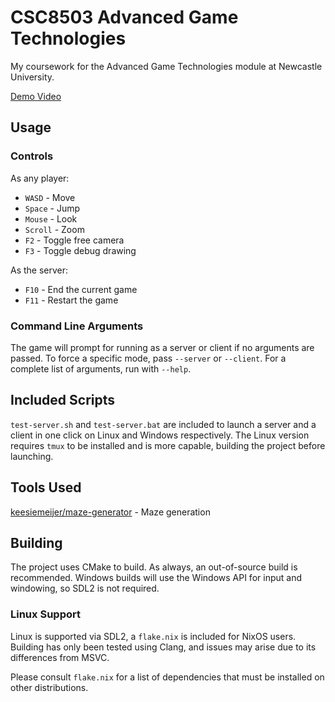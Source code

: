 # CSC8503 Advanced Game Technologies

My coursework for the Advanced Game Technologies module at Newcastle University.

[Demo Video](https://www.youtube.com/watch?v=0JzQBoRjsA0)

## Usage

### Controls

As any player:
- `WASD` - Move
- `Space` - Jump
- `Mouse` - Look
- `Scroll` - Zoom
- `F2` - Toggle free camera
- `F3` - Toggle debug drawing

As the server:
- `F10` - End the current game
- `F11` - Restart the game

### Command Line Arguments

The game will prompt for running as a server or client if no arguments are passed.
To force a specific mode, pass `--server` or `--client`. For a complete list of
arguments, run with `--help`.

## Included Scripts

`test-server.sh` and `test-server.bat` are included to launch a server and a
client in one click on Linux and Windows respectively. The Linux version
requires `tmux` to be installed and is more capable, building the project before
launching.

## Tools Used

[keesiemeijer/maze-generator](https://keesiemeijer.github.io/maze-generator/) - Maze generation

## Building

The project uses CMake to build. As always, an out-of-source build is recommended.
Windows builds will use the Windows API for input and windowing, so SDL2 is not
required.

### Linux Support

Linux is supported via SDL2, a `flake.nix` is included for NixOS users. Building has
only been tested using Clang, and issues may arise due to its differences from MSVC.

Please consult `flake.nix` for a list of dependencies that must be installed on other
distributions.
